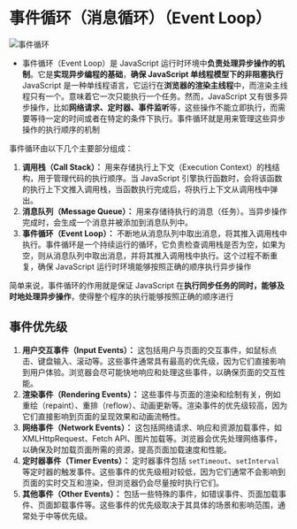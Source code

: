 # 事件循环（消息循环）（Event Loop）

 ![事件循环](./images/eventloop.jpg)

- 事件循环（Event Loop）是 JavaScript 运行时环境中**负责处理异步操作的机制**。它是**实现异步编程的基础**，**确保 JavaScript 单线程模型下的非阻塞执行**
  JavaScript 是一种单线程语言，它运行在**浏览器的渲染主线程**中，而渲染主线程只有一个。意味着它一次只能执行一个任务。然而，JavaScript 又有很多异步操作，比如**网络请求、定时器、事件监听**等，这些操作不能立即执行，而需要等待一定的时间或者在特定的条件下执行。事件循环就是用来管理这些异步操作的执行顺序的机制

事件循环由以下几个主要部分组成：

1. **调用栈（Call Stack）：** 用来存储执行上下文（Execution Context）的栈结构，用于管理代码的执行顺序。当 JavaScript 引擎执行函数时，会将该函数的执行上下文推入调用栈，当函数执行完成后，将执行上下文从调用栈中弹出。
2. **消息队列（Message Queue）：** 用来存储待执行的消息（任务）。当异步操作完成时，会生成一个消息并被添加到消息队列中。
3. **事件循环（Event Loop）：** 不断地从消息队列中取出消息，将其推入调用栈中执行。事件循环是一个持续运行的循环，它负责检查调用栈是否为空，如果为空，则从消息队列中取出消息，并将其推入调用栈中执行。这个过程不断重复，确保 JavaScript 运行时环境能够按照正确的顺序执行异步操作

简单来说，事件循环的作用就是保证 JavaScript 在**执行同步任务的同时，能够及时地处理异步操作**，使得整个程序的执行能够按照正确的顺序进行



## 事件优先级

1. **用户交互事件（Input Events）：** 这包括用户与页面的交互事件，如鼠标点击、键盘输入、滚动等。这些事件通常具有最高的优先级，因为它们直接影响到用户体验。浏览器会尽可能快地响应和处理这些事件，以确保页面的交互性能。
2. **渲染事件（Rendering Events）：** 这些事件与页面的渲染和绘制有关，例如重绘（repaint）、重排（reflow）、动画更新等。渲染事件的优先级较高，因为它们直接影响到页面的呈现效果和动画流畅性。
3. **网络事件（Network Events）：** 这包括网络请求、响应和资源加载事件，如 XMLHttpRequest、Fetch API、图片加载等。浏览器会优先处理网络事件，以确保及时加载页面所需的资源，提高页面加载速度和性能。
4. **定时器事件（Timer Events）：** 定时器事件包括 `setTimeout`、`setInterval` 等定时器的触发事件。这些事件的优先级相对较低，因为它们通常不会影响到页面的实时交互和渲染，但浏览器仍会尽量按时执行它们。
5. **其他事件（Other Events）：** 包括一些特殊的事件，如错误事件、页面加载事件、页面卸载事件等。这些事件的优先级取决于其具体的场景和影响范围，通常处于中等优先级。